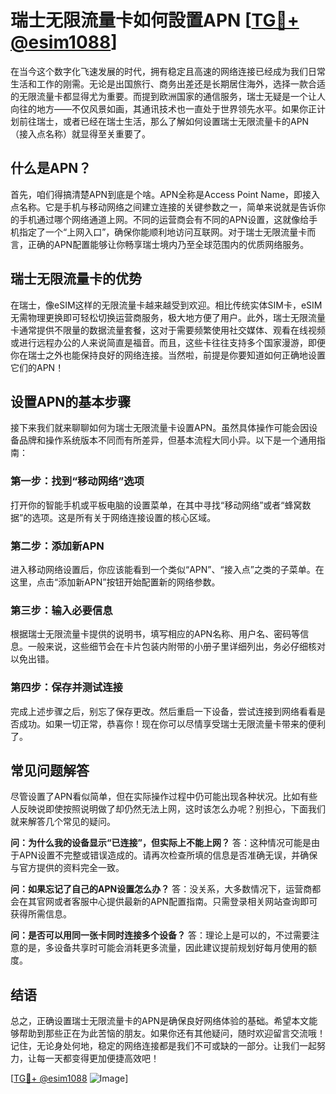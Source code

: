 # 瑞士无限流量卡如何設置APN [[TG💪+ @esim1088](https://t.me/s/esim1088)]

在当今这个数字化飞速发展的时代，拥有稳定且高速的网络连接已经成为我们日常生活和工作的刚需。无论是出国旅行、商务出差还是长期居住海外，选择一款合适的无限流量卡都显得尤为重要。而提到欧洲国家的通信服务，瑞士无疑是一个让人向往的地方——不仅风景如画，其通讯技术也一直处于世界领先水平。如果你正计划前往瑞士，或者已经在瑞士生活，那么了解如何设置瑞士无限流量卡的APN（接入点名称）就显得至关重要了。

## 什么是APN？

首先，咱们得搞清楚APN到底是个啥。APN全称是Access Point Name，即接入点名称。它是手机与移动网络之间建立连接的关键参数之一，简单来说就是告诉你的手机通过哪个网络通道上网。不同的运营商会有不同的APN设置，这就像给手机指定了一个“上网入口”，确保你能顺利地访问互联网。对于瑞士无限流量卡而言，正确的APN配置能够让你畅享瑞士境内乃至全球范围内的优质网络服务。

## 瑞士无限流量卡的优势

在瑞士，像eSIM这样的无限流量卡越来越受到欢迎。相比传统实体SIM卡，eSIM无需物理更换即可轻松切换运营商服务，极大地方便了用户。此外，瑞士无限流量卡通常提供不限量的数据流量套餐，这对于需要频繁使用社交媒体、观看在线视频或进行远程办公的人来说简直是福音。而且，这些卡往往支持多个国家漫游，即便你在瑞士之外也能保持良好的网络连接。当然啦，前提是你要知道如何正确地设置它们的APN！

## 设置APN的基本步骤

接下来我们就来聊聊如何为瑞士无限流量卡设置APN。虽然具体操作可能会因设备品牌和操作系统版本不同而有所差异，但基本流程大同小异。以下是一个通用指南：

### 第一步：找到“移动网络”选项
打开你的智能手机或平板电脑的设置菜单，在其中寻找“移动网络”或者“蜂窝数据”的选项。这是所有关于网络连接设置的核心区域。

### 第二步：添加新APN
进入移动网络设置后，你应该能看到一个类似“APN”、“接入点”之类的子菜单。在这里，点击“添加新APN”按钮开始配置新的网络参数。

### 第三步：输入必要信息
根据瑞士无限流量卡提供的说明书，填写相应的APN名称、用户名、密码等信息。一般来说，这些细节会在卡片包装内附带的小册子里详细列出，务必仔细核对以免出错。

### 第四步：保存并测试连接
完成上述步骤之后，别忘了保存更改。然后重启一下设备，尝试连接到网络看看是否成功。如果一切正常，恭喜你！现在你可以尽情享受瑞士无限流量卡带来的便利了。

## 常见问题解答

尽管设置了APN看似简单，但在实际操作过程中仍可能出现各种状况。比如有些人反映说即使按照说明做了却仍然无法上网，这时该怎么办呢？别担心，下面我们就来解答几个常见的疑问。

**问：为什么我的设备显示“已连接”，但实际上不能上网？**
答：这种情况可能是由于APN设置不完整或错误造成的。请再次检查所填的信息是否准确无误，并确保与官方提供的资料完全一致。

**问：如果忘记了自己的APN设置怎么办？**
答：没关系，大多数情况下，运营商都会在其官网或者客服中心提供最新的APN配置指南。只需登录相关网站查询即可获得所需信息。

**问：是否可以用同一张卡同时连接多个设备？**
答：理论上是可以的，不过需要注意的是，多设备共享时可能会消耗更多流量，因此建议提前规划好每月使用的额度。

## 结语

总之，正确设置瑞士无限流量卡的APN是确保良好网络体验的基础。希望本文能够帮助到那些正在为此苦恼的朋友。如果你还有其他疑问，随时欢迎留言交流哦！记住，无论身处何地，稳定的网络连接都是我们不可或缺的一部分。让我们一起努力，让每一天都变得更加便捷高效吧！

[[TG💪+ @esim1088](https://t.me/s/esim1088) ![Image](https://i.postimg.cc/4NQfJmqS/Snipaste-2025-05-13-00-14-12.png)]